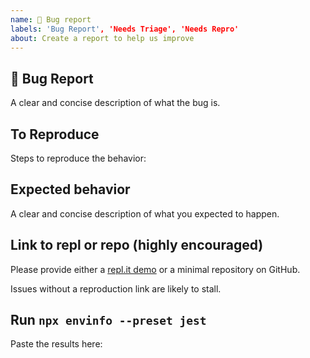 ```yaml
---
name: 🐛 Bug report
labels: 'Bug Report', 'Needs Triage', 'Needs Repro'
about: Create a report to help us improve
---
```


<!-- Love Jest? Please consider supporting our collective: 👉  https://opencollective.com/jest/donate -->

## 🐛 Bug Report

A clear and concise description of what the bug is.

## To Reproduce

Steps to reproduce the behavior:

## Expected behavior

A clear and concise description of what you expected to happen.

## Link to repl or repo (highly encouraged)

Please provide either a [repl.it demo](https://repl.it/languages/jest) or a minimal repository on GitHub.

Issues without a reproduction link are likely to stall.

## Run `npx envinfo --preset jest`

Paste the results here:

```bash

```
